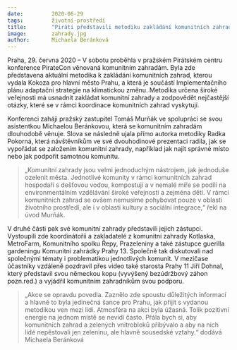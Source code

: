 ```yaml
---
date:         2020-06-29
tags:         životní-prostředí
title:        "Piráti představili metodiku zakládání komunitních zahrad na konferenci PirateCon. Pomůže se založením komunitní zahrady"
image: 	      zahrady.jpg
author:       Michaela Beránková
---
```


Praha, 29. června 2020 – V sobotu proběhla v pražském Pirátském centru konference PirateCon věnovaná komunitním zahradám. Byla zde představena aktuální metodika k zakládání komunitních zahrad, kterou vydala Kokoza pro hlavní město Prahu, a která je součástí Implementačního plánu adaptační strategie na klimatickou změnu. Metodika určena široké veřejnosti má usnadnit zakládat komunitní zahrady a zodpovědět nejčastější otázky, které se v rámci koordinace komunitních zahrad vyskytují. 

Konferenci zaháji pražský zastupitel Tomáš Murňák ve spolupráci se svou asistentkou Michaelou Beránkovou, která se komunitním zahradám dlouhodobě věnuje. Slova se následně ujala přímo autorka metodiky Radka Pokorná, která návštěvníkům ve své dvouhodinové prezentaci radila, jak se vypořádat se založením komunitní zahrady, například jak najít správné místo nebo jak podpořit samotnou komunitu. 

> „Komunitní zahrady jsou velmi jednoduchým nástrojem, jak jednoduše ozelenit města. Jednotlivé komunity v rámci komunitních zahrad hospodaří s dešťovou vodou, kompostují a v nemalé míře se podílí na environmentálním vzdělávání široké veřejnosti a zejména dětí. V rámci komunitních zahrad se ovšem nemusíme pohybovat pouze v oblasti životního prostředí, ale i v oblasti kultury a sociální integrace,“ řekl na úvod Murňák. 

V druhé části pak své komunitní zahrady představili jejich zástupci. Vystoupili zde koordinátoříi a zakladatelé z komunitní zahrady Kotlaska, MetroFarm, Komunitního spolku Řepy, Prazeleniny a také zástupce guerilla gardeningu Komunitní zahrádky Prahy 13. Společně tak diskutovali nad společnými tématy i problematikou jednotlivých komunit. V mezičase účastníky vzdáleně pozdravil přes video také starosta Prahy 11 Jiří Dohnal, který představil svou německou kopu (vyvýšený bezúdržbový záhon pozn.red.) a vyjádřil komunitním zahradníkům svou podporu.

> „Akce se opravdu povedla. Zaznělo zde spoustu důležitých informací a hlavně to byla jedinečná šance pro Prahu, jak přijít s vydanou metodikou ven mezi lidi. Atmosféra na akci byla úžasná. Tolik pozitivní energie na jednom místě se nevidí často. Přála bych si, aby komunitních zahrad a zelených vnitrobloků přibývalo a aby na nich lidé nepěstovali jen zeleninu, ale hlavně sousedské vztahy.“ dodává Michaela Beránková
